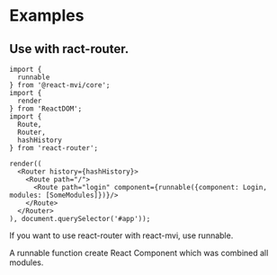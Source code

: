 # Examples

## Use with ract-router.

```
import {
  runnable
} from '@react-mvi/core';
import {
  render
} from 'ReactDOM';
import {
  Route,
  Router,
  hashHistory
} from 'react-router';

render((
  <Router history={hashHistory}>
    <Route path="/">
      <Route path="login" component={runnable({component: Login, modules: [SomeModules]})}/>
    </Route>
  </Router>
), document.querySelector('#app'));
```

If you want to use react-router with react-mvi, use runnable.

A runnable function create React Component which was combined all modules.

